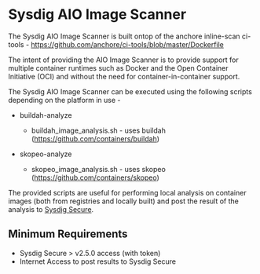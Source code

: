 # Sysdig AIO Image Scanner
The Sysdig AIO Image Scanner is built ontop of the anchore inline-scan ci-tools - https://github.com/anchore/ci-tools/blob/master/Dockerfile

The intent of providing the AIO Image Scanner is to provide support for multiple container runtimes such as Docker and the Open Container Initiative (OCI) and without the need for container-in-container support.

The Sysdig AIO Image Scanner can be executed using the following scripts depending on the platform in use -

* buildah-analyze
  - buildah_image_analysis.sh - uses buildah (https://github.com/containers/buildah)
    
* skopeo-analyze
  - skopeo_image_analysis.sh - uses skopeo  (https://github.com/containers/skopeo)

The provided scripts are useful for performing local analysis on container images (both from registries and locally built) and post the result of the analysis to [Sysdig Secure](https://sysdig.com/products/kubernetes-security/).

## Minimum Requirements
* Sysdig Secure > v2.5.0 access (with token)
* Internet Access to post results to Sysdig Secure

